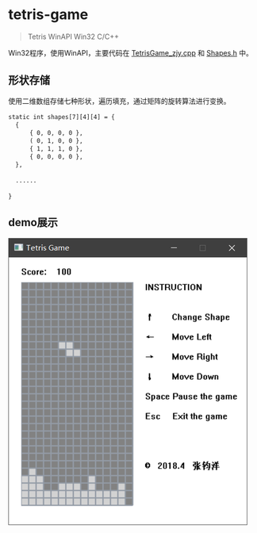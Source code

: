 # tetris-game

> Tetris WinAPI Win32 C/C++

Win32程序，使用WinAPI，主要代码在 [TetrisGame_zjy.cpp](https://github.com/VincentJYZhang/tetris-game/blob/master/Source%20Code/TetrisGame_zjy.cpp) 和 [Shapes.h](https://github.com/VincentJYZhang/tetris-game/blob/master/Source%20Code/Shapes.h) 中。

## 形状存储

使用二维数组存储七种形状，遍历填充，通过矩阵的旋转算法进行变换。

```
static int shapes[7][4][4] = {
  {
      { 0, 0, 0, 0 },
      ( 0, 1, 0, 0 },
      { 1, 1, 1, 0 },
      { 0, 0, 0, 0 },
  },
  
  ......

}

```

## demo展示

![demo](./demo.png)
